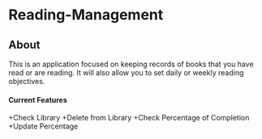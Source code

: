 # Reading-Management
## About
This is an application focused on keeping records of books that you have read or are reading. It will also allow you to set daily or weekly reading objectives.
#### Current Features
+Check Library
+Delete from Library
+Check Percentage of Completion
+Update Percentage
